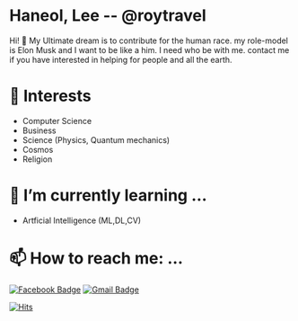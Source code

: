 # Haneol, Lee -- @roytravel

Hi! 👋 My Ultimate dream is to contribute for the human race. my role-model is Elon Musk and I want to be like a him. I need who be with me. contact me if you have interested in helping for people and all the earth.

# 🔭 Interests
* Computer Science
* Business
* Science (Physics, Quantum mechanics)
* Cosmos
* Religion

# 🌱 I’m currently learning ...
* Artficial Intelligence (ML,DL,CV)
 
# 📫 How to reach me: ...
[![Facebook Badge](https://img.shields.io/badge/facebook-1877f2?style=flat-square&logo=facebook&logoColor=white&link=https://www.facebook.com/zzsza)](https://www.facebook.com/roytravel97)
[![Gmail Badge](https://img.shields.io/badge/Gmail-d14836?style=flat-square&logo=Gmail&logoColor=white&link=mailto:snugyun01@gmail.com)](mailto:roytravel97@gmail.com)

[![Hits](https://hits.seeyoufarm.com/api/count/incr/badge.svg?url=https%3A%2F%2Fgithub.com%2Fgjbae1212%2Fhit-counter)](https://hits.seeyoufarm.com)                        

<!--
**roytravel/roytravel** is a ✨ _special_ ✨ repository because its `README.md` (this file) appears on your GitHub profile.

Here are some ideas to get you started:
- 🔭 I’m currently working on ...
- 👯 I’m looking to collaborate on ...
- 🤔 I’m looking for help with ...
- 💬 Ask me about ...
- 😄 Pronouns: ...
- ⚡ Fun fact: ...
-->
